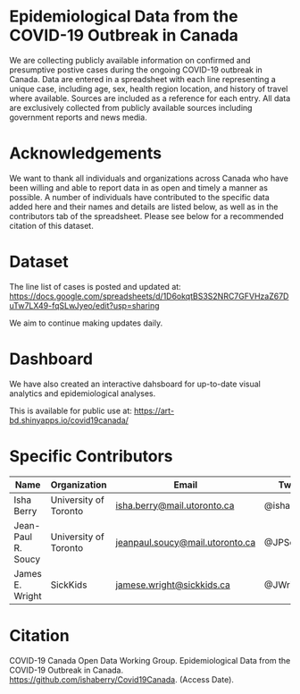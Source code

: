# Epidemiological Data from the COVID-19 Outbreak in Canada
We are collecting publicly available information on confirmed and presumptive postive cases during the ongoing COVID-19 outbreak in Canada. Data are entered in a spreadsheet with each line representing a unique case, including age, sex, health region location, and history of travel where available. Sources are included as a reference for each entry. All data are exclusively collected from publicly available sources including government reports and news media.


# Acknowledgements
We want to thank all individuals and organizations across Canada who have been willing and able to report data in as open and timely a manner as possible. A number of individuals have contributed to the specific data added here and their names and details are listed below, as well as in the contributors tab of the spreadsheet. Please see below for a recommended citation of this dataset.


# Dataset
The line list of cases is posted and updated at:
https://docs.google.com/spreadsheets/d/1D6okqtBS3S2NRC7GFVHzaZ67DuTw7LX49-fqSLwJyeo/edit?usp=sharing

We aim to continue making updates daily. 


# Dashboard
We have also created an interactive dahsboard for up-to-date visual analytics and epidemiological analyses. 

This is available for public use at: https://art-bd.shinyapps.io/covid19canada/


# Specific Contributors
Name | Organization | Email | Twitter
--- | --- | --- | ---
Isha Berry | University of Toronto  | isha.berry@mail.utoronto.ca | @ishaberry2
Jean-Paul R. Soucy | University of Toronto | jeanpaul.soucy@mail.utoronto.ca | @JPSoucy
James E. Wright | SickKids | jamese.wright@sickkids.ca | @JWright159


# Citation
COVID-19 Canada Open Data Working Group. Epidemiological Data from the COVID-19 Outbreak in Canada. https://github.com/ishaberry/Covid19Canada. (Access Date). 

